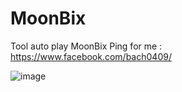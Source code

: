 # MoonBix
Tool auto play MoonBix 
Ping for me : https://www.facebook.com/bach0409/

![image](https://github.com/user-attachments/assets/e8d011a1-486b-48c1-a18d-1f05667d23bc)
